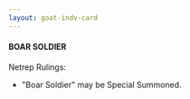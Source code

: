 ```yaml
---
layout: goat-indv-card
---
```


#### BOAR SOLDIER

Netrep Rulings:

*   "Boar Soldier" may be Special Summoned.